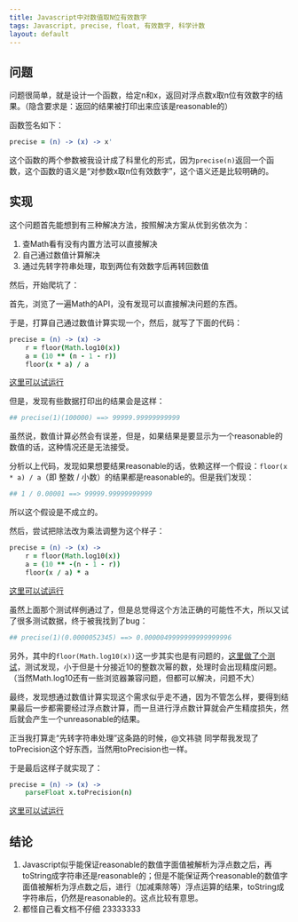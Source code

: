 ```yaml
---
title: Javascript中对数值取N位有效数字
tags: Javascript, precise, float, 有效数字, 科学计数
layout: default
---
```


问题
----

问题很简单，就是设计一个函数，给定n和x，返回对浮点数x取n位有效数字的结果。（隐含要求是：返回的结果被打印出来应该是reasonable的）

函数签名如下：

```coffeescript
precise = (n) -> (x) -> x'
```

这个函数的两个参数被我设计成了科里化的形式，因为`precise(n)`返回一个函数，这个函数的语义是“对参数x取n位有效数字”，这个语义还是比较明确的。

实现
----

这个问题首先能想到有三种解决方法，按照解决方案从优到劣依次为：

1. 查Math看有没有内置方法可以直接解决
2. 自己通过数值计算解决
3. 通过先转字符串处理，取到两位有效数字后再转回数值

然后，开始爬坑了：

首先，浏览了一遍Math的API，没有发现可以直接解决问题的东西。

于是，打算自己通过数值计算实现一个，然后，就写了下面的代码：

```coffeescript
precise = (n) -> (x) ->
	r = floor(Math.log10(x))
	a = (10 ** (n - 1 - r))
	floor(x * a) / a
```

[这里可以试运行](http://luochen1990.me/try_coffee?#cHJlY2lzZSA9IChuKSAtPiAoeCkgLT4KCXIgPSBmbG9vcihNYXRoLmxvZzEwKHgpKQoJYSA9ICgxMCAqKiAobiAtIDEgLSByKSkKCWZsb29yKHggKiBhKSAvIGEKCmxvZyAtPiBwcmVjaXNlKDIpKDAuMTIzNDUpCmxvZyAtPiBwcmVjaXNlKDIpKDEuMjM0NSkKbG9nIC0+IHByZWNpc2UoMikoMTIzLjQ1KQoKbG9nIC0+IDEgLyAwLjAwMDAxCiNuIC0gMSAtIHIgPT0gLTUKI2Zsb29yKHggKiBhKSA9PSAxCmxvZyAtPiBwcmVjaXNlKDEpKDEwMDAwMCk=)

但是，发现有些数据打印出的结果会是这样：

```coffeescript
## precise(1)(100000) ==> 99999.99999999999
```

虽然说，数值计算必然会有误差，但是，如果结果是要显示为一个reasonable的数值的话，这种情况还是无法接受。

分析以上代码，发现如果想要结果reasonable的话，依赖这样一个假设：`floor(x * a) / a`（即 整数 / 小数）的结果都是reasonable的。但是我们发现：

```coffeescript
## 1 / 0.00001 ==> 99999.99999999999
```

所以这个假设是不成立的。

然后，尝试把除法改为乘法调整为这个样子：

```coffeescript
precise = (n) -> (x) ->
	r = floor(Math.log10(x))
	a = (10 ** -(n - 1 - r))
	floor(x / a) * a
```

[这里可以试运行](http://luochen1990.me/try_coffee?#cHJlY2lzZSA9IChuKSAtPiAoeCkgLT4KCXIgPSBmbG9vcihNYXRoLmxvZzEwKHgpKQoJYSA9ICgxMCAqKiAtKG4gLSAxIC0gcikpCglmbG9vcih4IC8gYSkgKiBhCgpsb2cgLT4gcHJlY2lzZSgyKSgwLjEyMzQ1KQpsb2cgLT4gcHJlY2lzZSgyKSgxLjIzNDUpCmxvZyAtPiBwcmVjaXNlKDIpKDEyMy40NSkKCmxvZyAtPiBwcmVjaXNlKDEpKDEwMDAwMCkKbG9nIC0+IHByZWNpc2UoMSkoMC4wMDAwMDUyMzQ1KQ==)

虽然上面那个测试样例通过了，但是总觉得这个方法正确的可能性不大，所以又试了很多测试数据，终于被我找到了bug：

```coffeescript
## precise(1)(0.0000052345) ==> 0.0000049999999999999996
```

另外，其中的`floor(Math.log10(x))`这一步其实也是有问题的，[这里做了个测试](http://luochen1990.me/try_coffee?#ZiA9ICh4KSAtPiBmbG9vcihNYXRoLmxvZzEwKHgpKQoKYSA9IG1hcCgoaSkgLT4gMTAgKiogaSkgcmFuZ2UoMzApCmxvZyAtPiBsaXN0IGEKbG9nIGFsbCgoeCkgLT4gMTAgKiogZih4KSA9PSB4KSBhCgpiID0gbWFwKChpKSAtPiAxMCAqKiBpIC0gMWUtMTApIHJhbmdlKDEwKQpsb2cgLT4gbGlzdCBiCmxvZyBsaXN0IG1hcCgoeCkgLT4gMTAgKiogZih4KSA8IHgpIGIK)，测试发现，小于但是十分接近10的整数次幂的数，处理时会出现精度问题。（当然Math.log10还有一些浏览器兼容问题，但都可以解决，问题不大）

最终，发现想通过数值计算实现这个需求似乎走不通，因为不管怎么样，要得到结果最后一步都需要经过浮点数计算，而一旦进行浮点数计算就会产生精度损失，然后就会产生一个unreasonable的结果。

正当我打算走“先转字符串处理”这条路的时候，@文祎骁 同学帮我发现了toPrecision这个好东西，当然用toPrecision也一样。

于是最后这样子就实现了：

```coffeescript
precise = (n) -> (x) ->
	parseFloat x.toPrecision(n)
```

[这里可以试运行](http://luochen1990.me/try_coffee?#cHJlY2lzZSA9IChuKSAtPiAoeCkgLT4KCXBhcnNlRmxvYXQgeC50b1ByZWNpc2lvbihuKQoKbG9nIC0+IHByZWNpc2UoMSkoMTAwMDAwKQpsb2cgLT4gcHJlY2lzZSgxKSgwLjAwMDAwNTIzNDUpCgpsb2cgLT4gcHJlY2lzZSgyKSgwLjEyMzQ1KQpsb2cgLT4gcHJlY2lzZSgyKSgxLjIzNDUpCmxvZyAtPiBwcmVjaXNlKDIpKDEyMy40NSk=)

结论
----

1. Javascript似乎能保证reasonable的数值字面值被解析为浮点数之后，再toString成字符串还是reasonable的；但是不能保证两个reasonable的数值字面值被解析为浮点数之后，进行（加减乘除等）浮点运算的结果，toString成字符串后，仍然是reasonable的。这点比较有意思。
2. 都怪自己看文档不仔细 23333333

